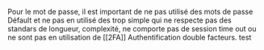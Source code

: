 Pour le mot de passe, il est important de ne pas utilisé des mots de passe Défault et ne pas en utilisé des trop simple qui ne respecte pas des standars de longueur, complexité, ne comporte pas de session time out ou ne sont pas en utilisation de [[2FA]] Authentification double facteurs.
test